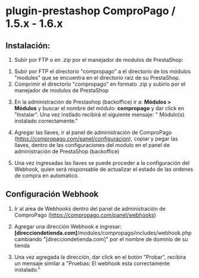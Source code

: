 plugin-prestashop ComproPago / 1.5.x - 1.6.x
=================

## Instalación:

1. Subir por FTP o en .zip por el manejador de modulos de PrestaShop:
<ol>
<li> Subir por FTP el directorio "compropago" a el directorio de los módulos "modules" que se encuentra en el directorio raiz de su PrestaShop.
</li>
<li> Comprimir el directorio "compropago" en formato .zip y subirlo por el manejador de modulos de PrestaShop<br />
</li>
</ol>
	
3. En la administración de Prestashop (backoffice) ir a: **Módulos > Módulos** y buscar el nombre del módulo: **compropago** y dar click en "Instalar". Una vez instlado recibirá el siguiente mensaje: " Módulo(s) instalado correctamente."<br />

4. Agregar las llaves, ir al panel de administración de ComproPago (https://compropago.com/panel/configuracion), copiar y pegar las llaves, dentro de las configuraciones del modulo en el panel de administración de PrestaShop (backoffice)

5. Una vez ingresadas las llaves se puede proceder a la configuración del Webhook, quien será responsable de actualizar el estado de las ordenes de compra en automatico. 


## Configuración Webhook

1. Ir al area de Webhooks dentro del panel de administración de ComproPago (https://compropago.com/panel/webhooks)

2. Agregar una dirección Webhook e ingresar: <b> [direcciondetienda.com]</b>/modules/compropago/includes/webhook.php cambiando "[direcciondetienda.com]" por el nombre de dominio de su tienda

3. Una vez agregada la dirección, dar click en el botón "Probar", recibira un mensaje similar a "Pruebas: El webhook esta correctamente instalado."

